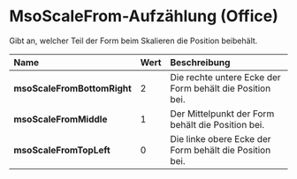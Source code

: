 
# MsoScaleFrom-Aufzählung (Office)

Gibt an, welcher Teil der Form beim Skalieren die Position beibehält.



|**Name**|**Wert**|**Beschreibung**|
|:-----|:-----|:-----|
|**msoScaleFromBottomRight**|2|Die rechte untere Ecke der Form behält die Position bei.|
|**msoScaleFromMiddle**|1|Der Mittelpunkt der Form behält die Position bei.|
|**msoScaleFromTopLeft**|0|Die linke obere Ecke der Form behält die Position bei.|

